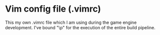 # Vim config file (.vimrc)

This my own .vimrc file which I am using during the game engine development. I've bound "\p" for the execution of the entire build pipeline.
